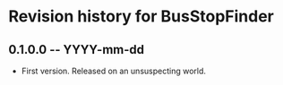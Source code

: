 # Revision history for BusStopFinder

## 0.1.0.0  -- YYYY-mm-dd

* First version. Released on an unsuspecting world.
